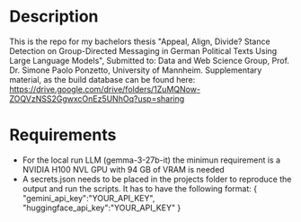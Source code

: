 # Description
This is the repo for my bachelors thesis "Appeal, Align, Divide? Stance Detection on Group-Directed Messaging in German Political Texts Using Large Language Models", Submitted to: Data and Web Science Group, Prof. Dr. Simone Paolo Ponzetto, University of Mannheim.
Supplementary material, as the build database can be found here: https://drive.google.com/drive/folders/1ZuMQNow-ZOQVzNSS2GgwxcOnEz5UNhOq?usp=sharing

# Requirements
- For the local run LLM (gemma-3-27b-it) the minimun requirement is a NVIDIA H100 NVL GPU with 94 GB of VRAM is needed
- A secrets.json needs to be placed in the projects folder to reproduce the output and run the scripts. It has to have the following format:
  {
    "gemini_api_key":"YOUR_API_KEY",
    "huggingface_api_key":"YOUR_API_KEY"
  }


